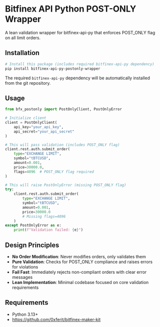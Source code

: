 # Bitfinex API Python POST-ONLY Wrapper

A lean validation wrapper for bitfinex-api-py that enforces POST_ONLY flag on all limit orders.

## Installation

```bash
# Install this package (includes required bitfinex-api-py dependency)
pip install bitfinex-api-py-postonly-wrapper
```

The required `bitfinex-api-py` dependency will be automatically installed from the git repository.

## Usage

```python
from bfx_postonly import PostOnlyClient, PostOnlyError

# Initialize client
client = PostOnlyClient(
    api_key="your_api_key",
    api_secret="your_api_secret"
)

# This will pass validation (includes POST_ONLY flag)
client.rest.auth.submit_order(
    type="EXCHANGE LIMIT",
    symbol="tBTCUSD", 
    amount=0.001,
    price=30000.0,
    flags=4096  # POST_ONLY flag required
)

# This will raise PostOnlyError (missing POST_ONLY flag)
try:
    client.rest.auth.submit_order(
        type="EXCHANGE LIMIT",
        symbol="tBTCUSD",
        amount=0.001, 
        price=30000.0
        # Missing flags=4096
    )
except PostOnlyError as e:
    print(f"Validation failed: {e}")
```

## Design Principles

- **No Order Modification**: Never modifies orders, only validates them
- **Pure Validation**: Checks for POST_ONLY compliance and raises errors for violations  
- **Fail Fast**: Immediately rejects non-compliant orders with clear error messages
- **Lean Implementation**: Minimal codebase focused on core validation requirements

## Requirements

- Python 3.13+
- https://github.com/0xferit/bitfinex-maker-kit